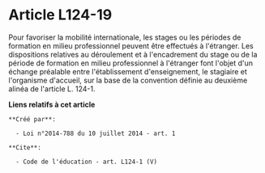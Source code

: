 # Article L124-19

Pour favoriser la mobilité internationale, les stages ou les périodes de formation en milieu professionnel peuvent être
effectués à l'étranger. Les dispositions relatives au déroulement et à l'encadrement du stage ou de la période de formation
en milieu professionnel à l'étranger font l'objet d'un échange préalable entre l'établissement d'enseignement, le stagiaire
et l'organisme d'accueil, sur la base de la convention définie au deuxième alinéa de l'article L. 124-1.

**Liens relatifs à cet article**

	**Créé par**:

	  - Loi n°2014-788 du 10 juillet 2014 - art. 1

	**Cite**:

	  - Code de l'éducation - art. L124-1 (V)
